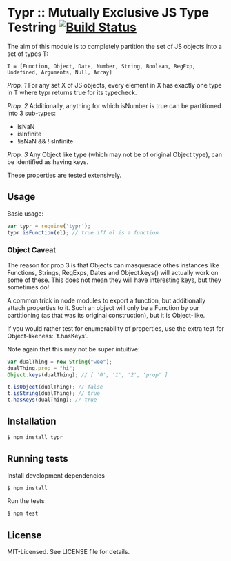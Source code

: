 # Typr :: Mutually Exclusive JS Type Testring [![Build Status](https://secure.travis-ci.org/clux/typr.png)](http://travis-ci.org/clux/typr)

The aim of this module is to completely partition the set of JS objects into a set of types T:

````
T = [Function, Object, Date, Number, String, Boolean, RegExp, Undefined, Arguments, Null, Array]
````

*Prop. 1* For any set X of JS objects, every element in X has exactly one type in T
where typr returns true for its typecheck.

*Prop. 2* Additionally, anything for which isNumber is true can be partitioned into 3 sub-types:

- isNaN
- isInfinite
- !isNaN && !isInfinite

*Prop. 3* Any Object like type (which may not be of original Object type), can be
identified as having keys.

These properties are tested extensively.

## Usage
Basic usage:

````javascript
var typr = require('typr');
typr.isFunction(el); // true iff el is a function
````

### Object Caveat
The reason for prop 3 is that Objects can masquerade othes instances like
Functions, Strings, RegExps, Dates and Object.keys() will actually work on some
of these. This does not mean they will have interesting keys, but they sometimes
do!

A common trick in node modules to export a function, but additionally attach
properties to it. Such an object will only be a Function by our partitioning
(as that was its original construction), but it is Object-like.

If you would rather test for enumerability of properties, use the extra test
for Object-likeness: `t.hasKeys'.

Note again that this may not be super intuitive:

````javascript
var dualThing = new String("wee");
dualThing.prop = "hi";
Object.keys(dualThing); // [ '0', '1', '2', 'prop' ]

t.isObject(dualThing); // false
t.isString(dualThing); // true
t.hasKeys(dualThing); // true
````

## Installation

````bash
$ npm install typr
````

## Running tests
Install development dependencies

````bash
$ npm install
````

Run the tests

````bash
$ npm test
````

## License
MIT-Licensed. See LICENSE file for details.
